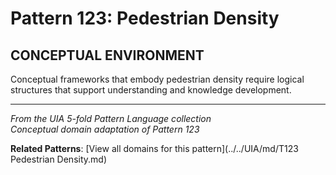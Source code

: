 # Pattern 123: Pedestrian Density

## CONCEPTUAL ENVIRONMENT

Conceptual frameworks that embody pedestrian density require logical structures that support understanding and knowledge development.

---

*From the UIA 5-fold Pattern Language collection*  
*Conceptual domain adaptation of Pattern 123*

**Related Patterns**: [View all domains for this pattern](../../UIA/md/T123 Pedestrian Density.md)